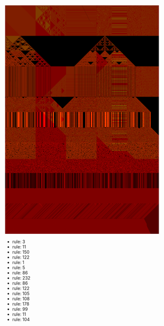 ![photo](./output.png) 
 * rule: 3
* rule: 11
* rule: 150
* rule: 122
* rule: 1
* rule: 5
* rule: 86
* rule: 232
* rule: 86
* rule: 122
* rule: 105
* rule: 108
* rule: 178
* rule: 99
* rule: 11
* rule: 104
